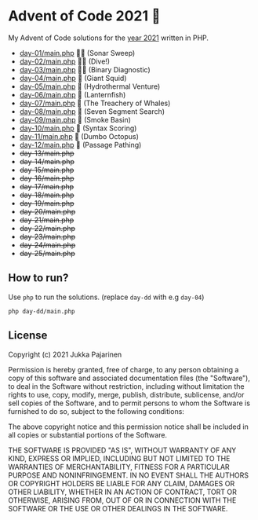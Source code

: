 # Advent of Code 2021 🎄

My Advent of Code solutions for the [year 2021](https://adventofcode.com/2021) written in PHP.

- [day-01/main.php](./day-01/main.php) 🌟🌟 (Sonar Sweep)
- [day-02/main.php](./day-02/main.php) 🌟🌟 (Dive!)
- [day-03/main.php](./day-03/main.php) 🌟🌟 (Binary Diagnostic)
- [day-04/main.php](./day-04/main.php) 🚧 (Giant Squid)
- [day-05/main.php](./day-05/main.php) 🚧 (Hydrothermal Venture)
- [day-06/main.php](./day-06/main.php) 🚧 (Lanternfish)
- [day-07/main.php](./day-07/main.php) 🚧 (The Treachery of Whales)
- [day-08/main.php](./day-08/main.php) 🚧 (Seven Segment Search)
- [day-09/main.php](./day-09/main.php) 🚧 (Smoke Basin)
- [day-10/main.php](./day-10/main.php) 🚧 (Syntax Scoring)
- [day-11/main.php](./day-11/main.php) 🚧 (Dumbo Octopus)
- [day-12/main.php](./day-12/main.php) 🚧 (Passage Pathing)
- ~~day-13/main.php~~
- ~~day-14/main.php~~
- ~~day-15/main.php~~
- ~~day-16/main.php~~
- ~~day-17/main.php~~
- ~~day-18/main.php~~
- ~~day-19/main.php~~
- ~~day-20/main.php~~
- ~~day-21/main.php~~
- ~~day-22/main.php~~
- ~~day-23/main.php~~
- ~~day-24/main.php~~
- ~~day-25/main.php~~

## How to run?

Use `php` to run the solutions. (replace `day-dd` with e.g `day-04`)

```
php day-dd/main.php
```

## License

Copyright (c) 2021 Jukka Pajarinen

Permission is hereby granted, free of charge, to any person obtaining a copy of this software and associated documentation files (the "Software"), to deal in the Software without restriction, including without limitation the rights to use, copy, modify, merge, publish, distribute, sublicense, and/or sell copies of the Software, and to permit persons to whom the Software is furnished to do so, subject to the following conditions:

The above copyright notice and this permission notice shall be included in all copies or substantial portions of the Software.

THE SOFTWARE IS PROVIDED "AS IS", WITHOUT WARRANTY OF ANY KIND, EXPRESS OR IMPLIED, INCLUDING BUT NOT LIMITED TO THE WARRANTIES OF MERCHANTABILITY, FITNESS FOR A PARTICULAR PURPOSE AND NONINFRINGEMENT. IN NO EVENT SHALL THE AUTHORS OR COPYRIGHT HOLDERS BE LIABLE FOR ANY CLAIM, DAMAGES OR OTHER LIABILITY, WHETHER IN AN ACTION OF CONTRACT, TORT OR OTHERWISE, ARISING FROM, OUT OF OR IN CONNECTION WITH THE SOFTWARE OR THE USE OR OTHER DEALINGS IN THE SOFTWARE.
